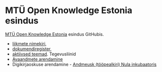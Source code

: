 # MTÜ Open Knowledge Estonia esindus

[MTÜ Open Knowledge Estonia](http://ee.okfn.org) esindus GitHubis. 

* [liikmete nimekiri](members.md),
* [dokumendiregister](https://github.com/okestonia/esindus/tree/master/dokumendid),
* [aktiivsed teemad](https://github.com/okestonia/esindus/issues).
Tegevusliinid
* [Avaandmete arendamine](https://opendata.riik.ee/)
* Digikirjaoskuse arendamine - [Andmeusk (tööpealkiri) Nula inkubaatoris](https://github.com/okestonia/andmeusk)
